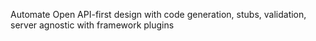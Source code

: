 Automate Open API-first design with code generation, stubs, validation, server agnostic with framework plugins